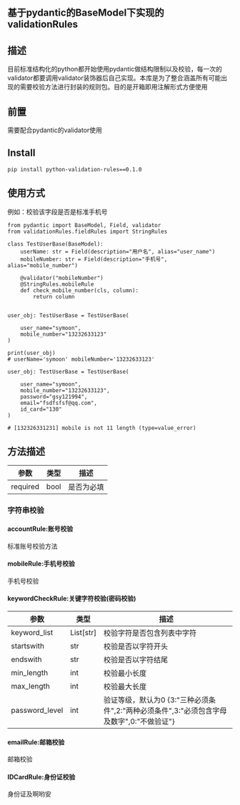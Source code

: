 ## 基于pydantic的BaseModel下实现的validationRules
##  描述
目前标准结构化的python都开始使用pydantic做结构限制以及校验，每一次的validator都要调用validator装饰器后自己实现。本库是为了整合涵盖所有可能出现的需要校验方法进行封装的规则包。目的是开箱即用注解形式方便使用
## 前置
需要配合pydantic的validator使用

## Install

`pip install python-validation-rules==0.1.0`

## 使用方式

例如：校验该字段是否是标准手机号
```python3
from pydantic import BaseModel, Field, validator
from validationRules.fieldRules import StringRules

class TestUserBase(BaseModel):
    userName: str = Field(description="用户名", alias="user_name")
    mobileNumber: str = Field(description="手机号", alias="mobile_number")

    @validator("mobileNumber")
    @StringRules.mobileRule
    def check_mobile_number(cls, column):
        return column


user_obj: TestUserBase = TestUserBase(

    user_name="symoon",
    mobile_number="13232633123"
)

print(user_obj)
# userName='symoon' mobileNumber='13232633123'

user_obj: TestUserBase = TestUserBase(

    user_name="symoon",
    mobile_number="13232633123",
    password="gsy121994",
    email="fsdfsfsf@qq.com",
    id_card="130"
)

# [132326331231] mobile is not 11 length (type=value_error)
```

## 方法描述
| 参数           | 类型      | 描述                                                         |
| -------------- | --------- | ------------------------------------------------------------ |
| required   | bool | 是否为必填                                 |
### 字符串校验
#### accountRule:账号校验

标准账号校验方法

#### mobileRule:手机号校验

手机号校验

#### keywordCheckRule:关键字符校验(密码校验)

| 参数           | 类型      | 描述                                                         |
| -------------- | --------- | ------------------------------------------------------------ |
| keyword_list   | List[str] | 校验字符是否包含列表中字符                                   |
| startswith     | str       | 校验是否以字符开头                                           |
| endswith       | str       | 校验是否以字符结尾                                           |
| min_length     | int       | 校验最小长度                                                 |
| max_length     | int       | 校验最大长度                                                 |
| password_level | int       | 验证等级，默认为0 {3:"三种必须条件",2:"两种必须条件",3:"必须包含字母及数字",0:"不做验证"} |

#### emailRule:邮箱校验

邮箱校验
#### IDCardRule:身份证校验

身份证及啊哟安
